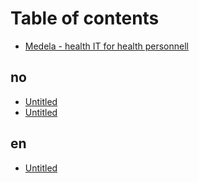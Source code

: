 # Table of contents

* [Medela - health IT for health personnell](README.md)

## no

* [Untitled](no/untitled-1.md)
* [Untitled](no/untitled.md)

## en

* [Untitled](en/untitled.md)


